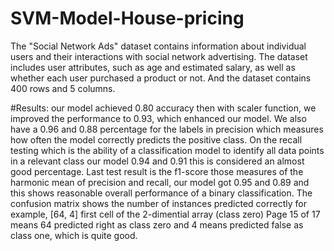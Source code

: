 # SVM-Model-House-pricing
The "Social Network Ads" dataset contains information about individual users and their interactions with social network advertising. The dataset includes user attributes, such as age and estimated salary, as well as whether each user purchased a product or not. And the dataset contains 400 rows and 5 columns.

#Results:
our model achieved 0.80 accuracy then with scaler
function, we improved the performance to 0.93, which enhanced
our model.
We also have a 0.96 and 0.88 percentage for the labels in
precision which measures how often the model correctly
predicts the positive class.
On the recall testing which is the ability of a classification
model to identify all data points in a
relevant class our model 0.94 and 0.91 this is considered an
almost good percentage.
Last test result is the f1-score those measures of the harmonic
mean of precision and recall, our model got 0.95 and 0.89 and
this shows reasonable overall performance of a binary
classification. The confusion matrix shows the number of
instances predicted correctly for
example, [64, 4] first cell of the 2-dimential array (class zero)
Page 15 of 17
means 64 predicted right as class
zero and 4 means predicted false as class one, which is quite
good.
